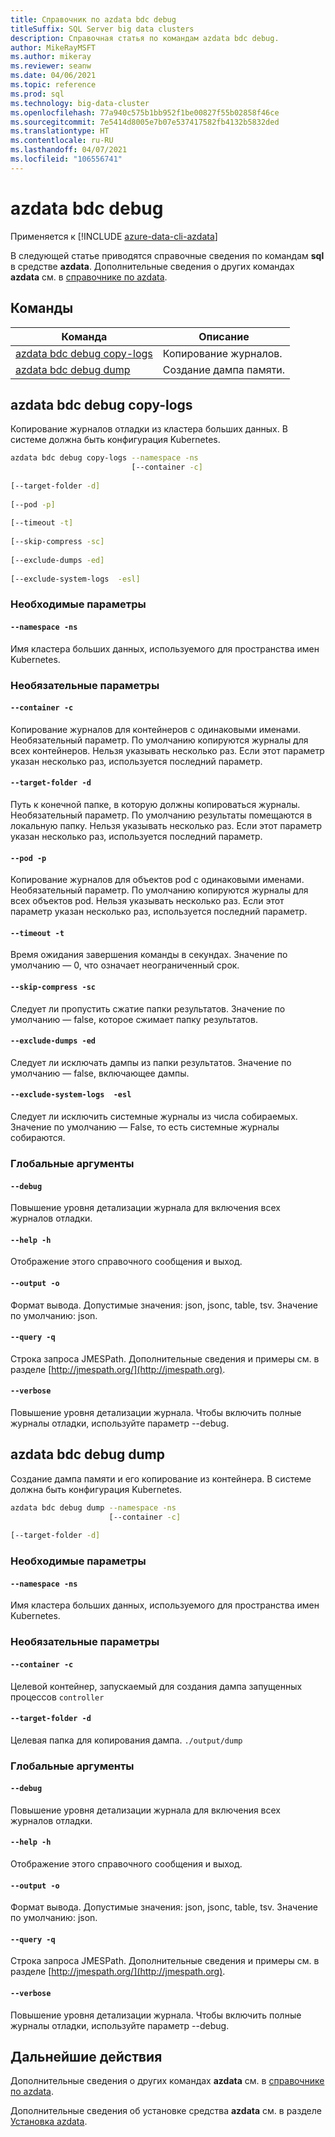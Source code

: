 ```yaml
---
title: Справочник по azdata bdc debug
titleSuffix: SQL Server big data clusters
description: Справочная статья по командам azdata bdc debug.
author: MikeRayMSFT
ms.author: mikeray
ms.reviewer: seanw
ms.date: 04/06/2021
ms.topic: reference
ms.prod: sql
ms.technology: big-data-cluster
ms.openlocfilehash: 77a940c575b1bb952f1be00827f55b02858f46ce
ms.sourcegitcommit: 7e5414d8005e7b07e537417582fb4132b5832ded
ms.translationtype: HT
ms.contentlocale: ru-RU
ms.lasthandoff: 04/07/2021
ms.locfileid: "106556741"
---
```

# <a name="azdata-bdc-debug"></a>azdata bdc debug

Применяется к [!INCLUDE [azure-data-cli-azdata](../../includes/azure-data-cli-azdata.md)]

В следующей статье приводятся справочные сведения по командам **sql** в средстве **azdata**. Дополнительные сведения о других командах **azdata** см. в [справочнике по azdata](reference-azdata.md).

## <a name="commands"></a>Команды

|Команда|Описание|
| --- | --- |
[azdata bdc debug copy-logs](#azdata-bdc-debug-copy-logs) | Копирование журналов.
[azdata bdc debug dump](#azdata-bdc-debug-dump) | Создание дампа памяти.
## <a name="azdata-bdc-debug-copy-logs"></a>azdata bdc debug copy-logs
Копирование журналов отладки из кластера больших данных. В системе должна быть конфигурация Kubernetes.
```bash
azdata bdc debug copy-logs --namespace -ns 
                           [--container -c]  
                           
[--target-folder -d]  
                           
[--pod -p]  
                           
[--timeout -t]  
                           
[--skip-compress -sc]  
                           
[--exclude-dumps -ed]  
                           
[--exclude-system-logs  -esl]
```
### <a name="required-parameters"></a>Необходимые параметры
#### `--namespace -ns`
Имя кластера больших данных, используемого для пространства имен Kubernetes.
### <a name="optional-parameters"></a>Необязательные параметры
#### `--container -c`
Копирование журналов для контейнеров с одинаковыми именами. Необязательный параметр. По умолчанию копируются журналы для всех контейнеров. Нельзя указывать несколько раз. Если этот параметр указан несколько раз, используется последний параметр.
#### `--target-folder -d`
Путь к конечной папке, в которую должны копироваться журналы. Необязательный параметр. По умолчанию результаты помещаются в локальную папку.  Нельзя указывать несколько раз. Если этот параметр указан несколько раз, используется последний параметр.
#### `--pod -p`
Копирование журналов для объектов pod с одинаковыми именами. Необязательный параметр. По умолчанию копируются журналы для всех объектов pod. Нельзя указывать несколько раз. Если этот параметр указан несколько раз, используется последний параметр.
#### `--timeout -t`
Время ожидания завершения команды в секундах. Значение по умолчанию — 0, что означает неограниченный срок.
#### `--skip-compress -sc`
Следует ли пропустить сжатие папки результатов. Значение по умолчанию — false, которое сжимает папку результатов.
#### `--exclude-dumps -ed`
Следует ли исключать дампы из папки результатов. Значение по умолчанию — false, включающее дампы.
#### `--exclude-system-logs  -esl`
Следует ли исключить системные журналы из числа собираемых. Значение по умолчанию — False, то есть системные журналы собираются.
### <a name="global-arguments"></a>Глобальные аргументы
#### `--debug`
Повышение уровня детализации журнала для включения всех журналов отладки.
#### `--help -h`
Отображение этого справочного сообщения и выход.
#### `--output -o`
Формат вывода.  Допустимые значения: json, jsonc, table, tsv.  Значение по умолчанию: json.
#### `--query -q`
Строка запроса JMESPath. Дополнительные сведения и примеры см. в разделе [http://jmespath.org/](http://jmespath.org).
#### `--verbose`
Повышение уровня детализации журнала. Чтобы включить полные журналы отладки, используйте параметр --debug.
## <a name="azdata-bdc-debug-dump"></a>azdata bdc debug dump
Создание дампа памяти и его копирование из контейнера. В системе должна быть конфигурация Kubernetes.
```bash
azdata bdc debug dump --namespace -ns 
                      [--container -c]  
                      
[--target-folder -d]
```
### <a name="required-parameters"></a>Необходимые параметры
#### `--namespace -ns`
Имя кластера больших данных, используемого для пространства имен Kubernetes.
### <a name="optional-parameters"></a>Необязательные параметры
#### `--container -c`
Целевой контейнер, запускаемый для создания дампа запущенных процессов `controller`
#### `--target-folder -d`
Целевая папка для копирования дампа. `./output/dump`
### <a name="global-arguments"></a>Глобальные аргументы
#### `--debug`
Повышение уровня детализации журнала для включения всех журналов отладки.
#### `--help -h`
Отображение этого справочного сообщения и выход.
#### `--output -o`
Формат вывода.  Допустимые значения: json, jsonc, table, tsv.  Значение по умолчанию: json.
#### `--query -q`
Строка запроса JMESPath. Дополнительные сведения и примеры см. в разделе [http://jmespath.org/](http://jmespath.org).
#### `--verbose`
Повышение уровня детализации журнала. Чтобы включить полные журналы отладки, используйте параметр --debug.

## <a name="next-steps"></a>Дальнейшие действия

Дополнительные сведения о других командах **azdata** см. в [справочнике по azdata](reference-azdata.md). 

Дополнительные сведения об установке средства **azdata** см. в разделе [Установка azdata](..\install\deploy-install-azdata.md).

